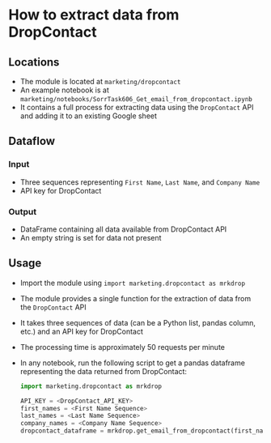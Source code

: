 # How to extract data from DropContact

## Locations

- The module is located at `marketing/dropcontact`
- An example notebook is at
  `marketing/notebooks/SorrTask606_Get_email_from_dropcontact.ipynb`
- It contains a full process for extracting data using the `DropContact` API and
  adding it to an existing Google sheet

## Dataflow

### Input

- Three sequences representing `First Name`, `Last Name`, and `Company Name`
- API key for DropContact

### Output

- DataFrame containing all data available from DropContact API
- An empty string is set for data not present

## Usage

- Import the module using `import marketing.dropcontact as mrkdrop`
- The module provides a single function for the extraction of data from the
  `DropContact` API
- It takes three sequences of data (can be a Python list, pandas column, etc.)
  and an API key for DropContact
- The processing time is approximately 50 requests per minute
- In any notebook, run the following script to get a pandas dataframe
  representing the data returned from DropContact:

  ```python
  import marketing.dropcontact as mrkdrop

  API_KEY = <DropContact_API_KEY>
  first_names = <First Name Sequence>
  last_names = <Last Name Sequence>
  company_names = <Company Name Sequence>
  dropcontact_dataframe = mrkdrop.get_email_from_dropcontact(first_names, last_names, company_names, API_KEY)
  ```

